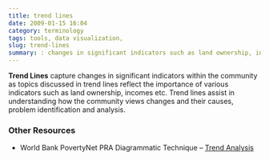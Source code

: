 ```yaml
---
title: trend lines
date: 2009-01-15 16:04
category: terminology
tags: tools, data visualization,
slug: trend-lines
summary: : changes in significant indicators such as land ownership, incomes etc.
---
```


**Trend Lines** capture changes in significant indicators within the community as topics discussed in trend lines reflect the importance of various indicators such as land ownership, incomes etc. Trend lines assist in understanding how the community views changes and their causes, problem identification and analysis.

### Other Resources

* World Bank PovertyNet PRA Diagrammatic Technique – [Trend Analysis](http://www.worldbank.org/poverty/impact/methods/trend.htm)
